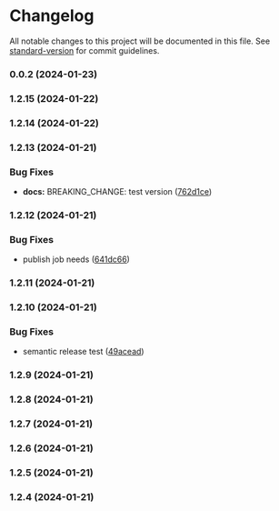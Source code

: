 # Changelog

All notable changes to this project will be documented in this file. See [standard-version](https://github.com/conventional-changelog/standard-version) for commit guidelines.

### 0.0.2 (2024-01-23)

### 1.2.15 (2024-01-22)

### 1.2.14 (2024-01-22)

### 1.2.13 (2024-01-21)


### Bug Fixes

* **docs:** BREAKING_CHANGE: test version ([762d1ce](https://github.com/angulartist/nestjs-packages-monorepo-example/commit/762d1ce99c091d9be490a26644c7f8cb59e1e95b))

### 1.2.12 (2024-01-21)


### Bug Fixes

* publish job needs ([641dc66](https://github.com/angulartist/nestjs-packages-monorepo-example/commit/641dc66166b6081c92a5b9326928190ad6d5c934))

### 1.2.11 (2024-01-21)

### 1.2.10 (2024-01-21)


### Bug Fixes

* semantic release test ([49acead](https://github.com/angulartist/nestjs-packages-monorepo-example/commit/49aceadb99e341af2c6885e9fe0f86908759c335))

### 1.2.9 (2024-01-21)

### 1.2.8 (2024-01-21)

### 1.2.7 (2024-01-21)

### 1.2.6 (2024-01-21)

### 1.2.5 (2024-01-21)

### 1.2.4 (2024-01-21)
